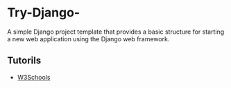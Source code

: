 # Try-Django-
A simple Django project template that provides a basic structure for starting a new web application using the Django web framework.

## Tutorils 
- [W3Schools](https://www.w3schools.com/django/index.php)
